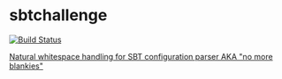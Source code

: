 sbtchallenge
============

[![Build Status](https://travis-ci.org/WarsawScala/sbtchallenge.svg?branch=master)](https://travis-ci.org/WarsawScala/sbtchallenge)

[Natural whitespace handling for SBT configuration parser AKA "no more blankies"](../../wiki/Joint-points-of-.sbt-file-format)
